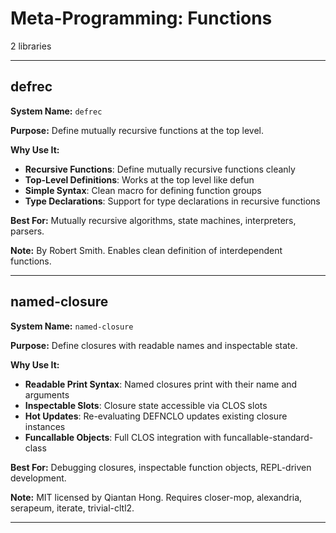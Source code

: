 # Meta-Programming: Functions

2 libraries

---

## defrec

**System Name:** `defrec`

**Purpose:** Define mutually recursive functions at the top level.

**Why Use It:**
- **Recursive Functions**: Define mutually recursive functions cleanly
- **Top-Level Definitions**: Works at the top level like defun
- **Simple Syntax**: Clean macro for defining function groups
- **Type Declarations**: Support for type declarations in recursive functions

**Best For:** Mutually recursive algorithms, state machines, interpreters, parsers.

**Note:** By Robert Smith. Enables clean definition of interdependent functions.

---


## named-closure

**System Name:** `named-closure`

**Purpose:** Define closures with readable names and inspectable state.

**Why Use It:**
- **Readable Print Syntax**: Named closures print with their name and arguments
- **Inspectable Slots**: Closure state accessible via CLOS slots
- **Hot Updates**: Re-evaluating DEFNCLO updates existing closure instances
- **Funcallable Objects**: Full CLOS integration with funcallable-standard-class

**Best For:** Debugging closures, inspectable function objects, REPL-driven development.

**Note:** MIT licensed by Qiantan Hong. Requires closer-mop, alexandria, serapeum, iterate, trivial-cltl2.

---



